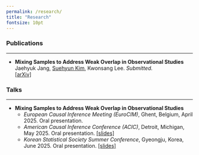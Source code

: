 ```yaml
---
permalink: /research/
title: "Research"
fontsize: 10pt
---
```


### Publications
---

- **Mixing Samples to Address Weak Overlap in Observational Studies** <br>
    Jaehyuk Jang, <u>Suehyun Kim</u>, Kwonsang Lee. *Submitted.* <br>
    [\[arXiv\]](https://arxiv.org/abs/2411.10801v3)


### Talks
---

- **Mixing Samples to Address Weak Overlap in Observational Studies** 
    - *European Causal Inference Meeting (EuroCIM)*, Ghent, Belgium, April 2025. Oral presentation.
    - *American Causal Inference Conference (ACIC)*, Detroit, Michigan, May 2025. Oral presentation. [[slides]](/assets/attachments/ACIC_2025_mixing.pdf)
    - *Korean Statistical Society Summer Conference*, Gyeongju, Korea, June 2025. Oral presentation. [[slides]](/assets/attachments/KSS_2025_mixing.pdf)
